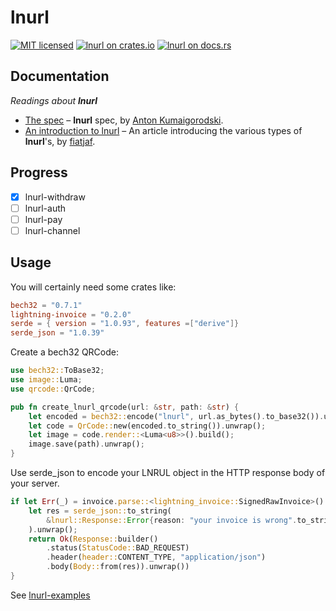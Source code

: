 # lnurl

[![MIT licensed](https://img.shields.io/badge/license-MIT-blue.svg)](https://github.com/edouardparis/rust-lnurl/blob/master/LICENSE)
[![lnurl on crates.io](https://img.shields.io/crates/v/lnurl.svg)](https://crates.io/crates/lnurl)
[![lnurl on docs.rs](https://docs.rs/lnurl/badge.svg)](https://docs.rs/lnurl)

## Documentation

_Readings about **lnurl**_


* [The spec](https://github.com/btcontract/lnurl-rfc) &ndash; **lnurl** spec, by [Anton Kumaigorodski](https://twitter.com/akumaigorodski).
* [An introduction to lnurl](https://telegra.ph/lnurl-a-protocol-for-seamless-interaction-between-services-and-Lightning-wallets-08-19) &ndash; An article introducing the various types of **lnurl**'s, by [fiatjaf](https://twitter.com/fiatjaf).

## Progress

- [x] lnurl-withdraw
- [ ] lnurl-auth
- [ ] lnurl-pay
- [ ] lnurl-channel

## Usage

You will certainly need some crates like:
```toml
bech32 = "0.7.1"
lightning-invoice = "0.2.0"
serde = { version = "1.0.93", features =["derive"]}
serde_json = "1.0.39"
```

Create a bech32 QRCode:
```rust
use bech32::ToBase32;
use image::Luma;
use qrcode::QrCode;

pub fn create_lnurl_qrcode(url: &str, path: &str) {
    let encoded = bech32::encode("lnurl", url.as_bytes().to_base32()).unwrap();
    let code = QrCode::new(encoded.to_string()).unwrap();
    let image = code.render::<Luma<u8>>().build();
    image.save(path).unwrap();
}
```

Use serde_json to encode your LNRUL object in the HTTP response body
of your server.

```rust
if let Err(_) = invoice.parse::<lightning_invoice::SignedRawInvoice>() {
    let res = serde_json::to_string(
        &lnurl::Response::Error{reason: "your invoice is wrong".to_string()}
    ).unwrap();
    return Ok(Response::builder()
        .status(StatusCode::BAD_REQUEST)
        .header(header::CONTENT_TYPE, "application/json")
        .body(Body::from(res)).unwrap())
}
```

See [lnurl-examples](https://github.com/edouardparis/lnurl-examples)

